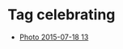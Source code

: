 <!--
title: Tag celebrating
date: 2020-06-28T14:38:48.068Z
tags:
-->
# Tag celebrating

 * [Photo 2015-07-18 13](124405874737.md)